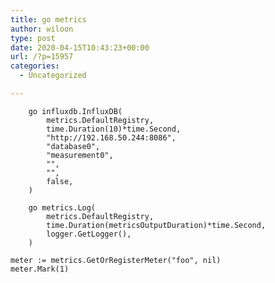 ```yaml
---
title: go metrics
author: wiloon
type: post
date: 2020-04-15T10:43:23+00:00
url: /?p=15957
categories:
  - Uncategorized

---
```

```golang import "    influxdb "github.com/vrischmann/go-metrics-influxdb""
    go influxdb.InfluxDB(
        metrics.DefaultRegistry,
        time.Duration(10)*time.Second,
        "http://192.168.50.244:8086",
        "database0",
        "measurement0",
        "",
        "",
        false,
    )

    go metrics.Log(
        metrics.DefaultRegistry,
        time.Duration(metricsOutputDuration)*time.Second,
        logger.GetLogger(),
    )

meter := metrics.GetOrRegisterMeter("foo", nil)
meter.Mark(1)

```